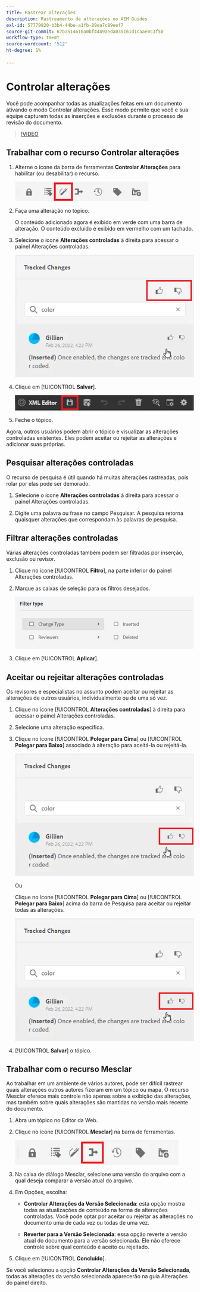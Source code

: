 ```yaml
---
title: Rastrear alterações
description: Rastreamento de alterações no AEM Guides
exl-id: 57779920-b3b4-44be-a1fb-89ea7c89eef7
source-git-commit: 67ba514616a0bf4449aeda035161d1caae0c3f50
workflow-type: tm+mt
source-wordcount: '512'
ht-degree: 1%

---
```


# Controlar alterações

Você pode acompanhar todas as atualizações feitas em um documento ativando o modo Controlar alterações. Esse modo permite que você e sua equipe capturem todas as inserções e exclusões durante o processo de revisão do documento.

>[!VIDEO](https://video.tv.adobe.com/v/342763?quality=12&learn=on)

## Trabalhar com o recurso Controlar alterações

1. Alterne o ícone da barra de ferramentas **Controlar Alterações** para habilitar (ou desabilitar) o recurso.

   ![Controlar Alterações](images/lesson-12/track-changes-icon.png)

1. Faça uma alteração no tópico.

   O conteúdo adicionado agora é exibido em verde com uma barra de alteração. O conteúdo excluído é exibido em vermelho com um tachado.

1. Selecione o ícone **Alterações controladas** à direita para acessar o painel Alterações controladas.

   ![Aceitar/Rejeitar Tudo](images/lesson-12/accept-reject-all.png)

1. Clique em [!UICONTROL **Salvar**].

   ![Ícone Salvar](images/lesson-12/save-icon.png)

1. Feche o tópico.

Agora, outros usuários podem abrir o tópico e visualizar as alterações controladas existentes. Eles podem aceitar ou rejeitar as alterações e adicionar suas próprias.

## Pesquisar alterações controladas

O recurso de pesquisa é útil quando há muitas alterações rastreadas, pois rolar por elas pode ser demorado.

1. Selecione o ícone **Alterações controladas** à direita para acessar o painel Alterações controladas.

1. Digite uma palavra ou frase no campo Pesquisar.
A pesquisa retorna quaisquer alterações que correspondam às palavras de pesquisa.

## Filtrar alterações controladas

Várias alterações controladas também podem ser filtradas por inserção, exclusão ou revisor.

1. Clique no ícone [!UICONTROL **Filtro**], na parte inferior do painel Alterações controladas.

1. Marque as caixas de seleção para os filtros desejados.

   ![Interface do usuário do filtro](images/lesson-12/filter.png)

1. Clique em [!UICONTROL **Aplicar**].

## Aceitar ou rejeitar alterações controladas

Os revisores e especialistas no assunto podem aceitar ou rejeitar as alterações de outros usuários, individualmente ou de uma só vez.

1. Clique no ícone [!UICONTROL **Alterações controladas**] à direita para acessar o painel Alterações controladas.

1. Selecione uma alteração específica.

1. Clique no ícone [!UICONTROL **Polegar para Cima**] ou [!UICONTROL **Polegar para Baixo**] associado à alteração para aceitá-la ou rejeitá-la.

   ![Aceitar/Rejeitar uma única interface de usuário](images/lesson-12/accept-reject-single.png)

   Ou

   Clique no ícone [!UICONTROL **Polegar para Cima**] ou [!UICONTROL **Polegar para Baixo**] acima da barra de Pesquisa para aceitar ou rejeitar todas as alterações.

   ![Aceitar/Rejeitar uma única interface de usuário](images/lesson-12/accept-reject-single.png)

1. [!UICONTROL **Salvar**] o tópico.

## Trabalhar com o recurso Mesclar

Ao trabalhar em um ambiente de vários autores, pode ser difícil rastrear quais alterações outros autores fizeram em um tópico ou mapa. O recurso Mesclar oferece mais controle não apenas sobre a exibição das alterações, mas também sobre quais alterações são mantidas na versão mais recente do documento.

1. Abra um tópico no Editor da Web.

1. Clique no ícone [!UICONTROL **Mesclar**] na barra de ferramentas.

   ![Ícone de Mesclagem](images/lesson-12/merge-icon.png)

1. Na caixa de diálogo Mesclar, selecione uma versão do arquivo com a qual deseja comparar a versão atual do arquivo.

1. Em Opções, escolha:

   - **Controlar Alterações da Versão Selecionada**: esta opção mostra todas as atualizações de conteúdo na forma de alterações controladas. Você pode optar por aceitar ou rejeitar as alterações no documento uma de cada vez ou todas de uma vez.

   - **Reverter para a Versão Selecionada**: essa opção reverte a versão atual do documento para a versão selecionada. Ele não oferece controle sobre qual conteúdo é aceito ou rejeitado.

1. Clique em [!UICONTROL **Concluído**].

Se você selecionou a opção **Controlar Alterações da Versão Selecionada**, todas as alterações da versão selecionada aparecerão na guia Alterações do painel direito.
